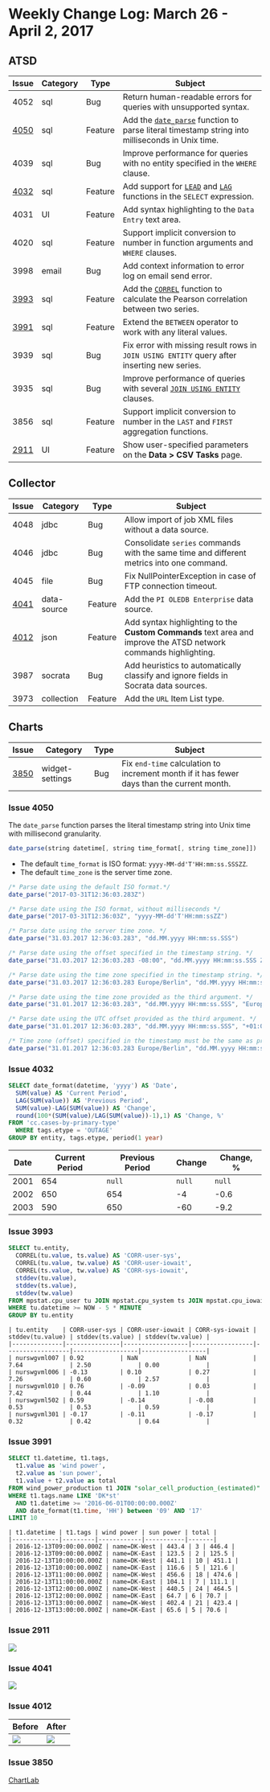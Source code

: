 # Weekly Change Log: March 26 - April 2, 2017

## ATSD

| Issue| Category    | Type    | Subject                                                                              |
|------|-------------|---------|--------------------------------------------------------------------------------------|
| 4052 | sql | Bug | Return human-readable errors for queries with unsupported syntax. |
| [4050](#issue-4050) | sql | Feature | Add the [`date_parse`](../../sql/README.md#date_parse) function to parse literal timestamp string into milliseconds in Unix time. |
| 4039 | sql | Bug | Improve performance for queries with no entity specified in the `WHERE` clause. |
| [4032](#issue-4032) | sql | Feature | Add support for [`LEAD`](../../sql/README.md#lead) and [`LAG`](../../sql/README.md#lag) functions in the `SELECT` expression. |
| 4031 | UI | Feature | Add syntax highlighting to the `Data Entry` text area. |
| 4020 | sql | Feature | Support implicit conversion to number in function arguments and `WHERE` clauses. |
| 3998 | email | Bug | Add context information to error log on email send error. |
| [3993](#issue-3993) | sql | Feature | Add the [`CORREL`](../../sql/README.md#correl) function to calculate the Pearson correlation between two series. |
| [3991](#issue-3991) | sql | Feature | Extend the `BETWEEN` operator to work with any literal values. |
| 3939 | sql | Bug | Fix error with missing result rows in `JOIN USING ENTITY` query after inserting new series. |
| 3935 | sql | Bug | Improve performance of queries with several [`JOIN USING ENTITY`](../../sql/README.md#join-syntax) clauses. |
| 3856 | sql | Feature | Support implicit conversion to number in the `LAST` and `FIRST` aggregation functions. |
| [2911](#issue-2911) | UI | Feature | Show user-specified parameters on the **Data > CSV Tasks** page. |

## Collector

| Issue| Category    | Type    | Subject                                                                              |
|------|-------------|---------|--------------------------------------------------------------------------------------|
| 4048 | jdbc | Bug | Allow import of job XML files without a data source. |
| 4046 | jdbc | Bug | Consolidate `series` commands with the same time and different metrics into one command. |
| 4045 | file | Bug | Fix NullPointerException in case of FTP connection timeout. |
| [4041](#issue-4041) | data-source | Feature | Add the `PI OLEDB Enterprise` data source. |
| [4012](#issue-4012) | json | Feature | Add syntax highlighting to the **Custom Commands** text area and improve the ATSD network commands highlighting. |
| 3987 | socrata | Bug | Add heuristics to automatically classify and ignore fields in Socrata data sources. |
| 3973 | collection | Feature | Add the `URL` Item List type. |

## Charts

| Issue| Category    | Type    | Subject                                                                              |
|------|-------------|---------|--------------------------------------------------------------------------------------|
| [3850](#issue-3850) | widget-settings | Bug | Fix `end-time` calculation to increment month if it has fewer days than the current month. |

### Issue 4050

The `date_parse` function parses the literal timestamp string into Unix time with millisecond granularity.

```javascript
date_parse(string datetime[, string time_format[, string time_zone]])
```

* The default `time_format` is ISO format: `yyyy-MM-dd'T'HH:mm:ss.SSSZZ`.
* The default `time_zone` is the server time zone.

```java
/* Parse date using the default ISO format.*/
date_parse("2017-03-31T12:36:03.283Z")

/* Parse date using the ISO format, without milliseconds */
date_parse("2017-03-31T12:36:03Z", "yyyy-MM-dd'T'HH:mm:ssZZ")

/* Parse date using the server time zone. */
date_parse("31.03.2017 12:36:03.283", "dd.MM.yyyy HH:mm:ss.SSS")

/* Parse date using the offset specified in the timestamp string. */
date_parse("31.03.2017 12:36:03.283 -08:00", "dd.MM.yyyy HH:mm:ss.SSS ZZ")

/* Parse date using the time zone specified in the timestamp string. */
date_parse("31.03.2017 12:36:03.283 Europe/Berlin", "dd.MM.yyyy HH:mm:ss.SSS ZZZ")

/* Parse date using the time zone provided as the third argument. */
date_parse("31.01.2017 12:36:03.283", "dd.MM.yyyy HH:mm:ss.SSS", "Europe/Berlin")

/* Parse date using the UTC offset provided as the third argument. */
date_parse("31.01.2017 12:36:03.283", "dd.MM.yyyy HH:mm:ss.SSS", "+01:00")

/* Time zone (offset) specified in the timestamp must be the same as provided in the third argument. */
date_parse("31.01.2017 12:36:03.283 Europe/Berlin", "dd.MM.yyyy HH:mm:ss.SSS ZZZ", "Europe/Berlin")
```

### Issue 4032

```sql
SELECT date_format(datetime, 'yyyy') AS 'Date',
  SUM(value) AS 'Current Period',
  LAG(SUM(value)) AS 'Previous Period',
  SUM(value)-LAG(SUM(value)) AS 'Change',
  round(100*(SUM(value)/LAG(SUM(value))-1),1) AS 'Change, %'
FROM 'cc.cases-by-primary-type'
  WHERE tags.etype = 'OUTAGE'
GROUP BY entity, tags.etype, period(1 year)
```

| Date | Current Period | Previous Period | Change | Change, % |
|------|----------------|-----------------|--------|-----------|
| 2001 | 654            | `null`            | `null`   | `null`      |
| 2002 | 650            | 654             | -4     | -0.6      |
| 2003 | 590            | 650             | -60    | -9.2      |

### Issue 3993

```sql
SELECT tu.entity,
  CORREL(tu.value, ts.value) AS 'CORR-user-sys',
  CORREL(tu.value, tw.value) AS 'CORR-user-iowait',
  CORREL(ts.value, tw.value) AS 'CORR-sys-iowait',
  stddev(tu.value),
  stddev(ts.value),
  stddev(tw.value)
FROM mpstat.cpu_user tu JOIN mpstat.cpu_system ts JOIN mpstat.cpu_iowait tw
WHERE tu.datetime >= NOW - 5 * MINUTE
GROUP BY tu.entity
```

```ls
| tu.entity    | CORR-user-sys | CORR-user-iowait | CORR-sys-iowait | stddev(tu.value) | stddev(ts.value) | stddev(tw.value) |
|--------------|---------------|------------------|-----------------|------------------|------------------|------------------|
| nurswgvml007 | 0.92          | NaN              | NaN             | 7.64             | 2.50             | 0.00             |
| nurswgvml006 | -0.13         | 0.10             | 0.27            | 7.26             | 0.60             | 2.57             |
| nurswgvml010 | 0.76          | -0.09            | 0.03            | 7.42             | 0.44             | 1.10             |
| nurswgvml502 | 0.59          | -0.14            | -0.08           | 0.53             | 0.53             | 0.59             |
| nurswgvml301 | -0.17         | -0.11            | -0.17           | 0.32             | 0.42             | 0.64             |
```

### Issue 3991

```sql
SELECT t1.datetime, t1.tags,
  t1.value as 'wind power',
  t2.value as 'sun power',
  t1.value + t2.value as total
FROM wind_power_production t1 JOIN "solar_cell_production_(estimated)" t2
WHERE t1.tags.name LIKE 'DK*st'
  AND t1.datetime >= '2016-06-01T00:00:00.000Z'
  AND date_format(t1.time, 'HH') between '09' AND '17'
LIMIT 10
```

```ls
| t1.datetime | t1.tags | wind power | sun power | total |
|-------------|---------|------------|-----------|-------|
| 2016-12-13T09:00:00.000Z | name=DK-West | 443.4 | 3 | 446.4 |
| 2016-12-13T09:00:00.000Z | name=DK-East | 123.5 | 2 | 125.5 |
| 2016-12-13T10:00:00.000Z | name=DK-West | 441.1 | 10 | 451.1 |
| 2016-12-13T10:00:00.000Z | name=DK-East | 116.6 | 5 | 121.6 |
| 2016-12-13T11:00:00.000Z | name=DK-West | 456.6 | 18 | 474.6 |
| 2016-12-13T11:00:00.000Z | name=DK-East | 104.1 | 7 | 111.1 |
| 2016-12-13T12:00:00.000Z | name=DK-West | 440.5 | 24 | 464.5 |
| 2016-12-13T12:00:00.000Z | name=DK-East | 64.7 | 6 | 70.7 |
| 2016-12-13T13:00:00.000Z | name=DK-West | 402.4 | 21 | 423.4 |
| 2016-12-13T13:00:00.000Z | name=DK-East | 65.6 | 5 | 70.6 |
```

### Issue 2911

![](./Images/Figure1.png)

### Issue 4041

![](./Images/Figure2.png)

### Issue 4012

| Before | After |
|--------|-------|
|![](./Images/Figure3.png) | ![](./Images/Figure4.png) |

### Issue 3850

[ChartLab](https://apps.axibase.com/chartlab/55840d5c/2/)
